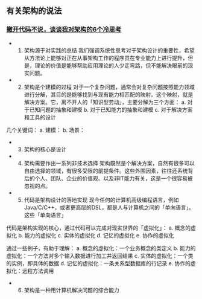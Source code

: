 ## 有关架构的说法

### [撇开代码不说，谈谈我对架构的6个冷思考](http://www.infoq.com/cn/articles/my-6-cold-thinkings-about-the-architecture.)

  * 1. 架构源于对实践的总结
  我们强调系统性思考对于架构设计的重要性，希望从方法论上能够对正在从事架构工作的程序员在专业能力上进行提升，但是，理论的价值是能够帮助应用理论的人少走弯路，但不能解决眼前的现实问题。

  * 2. 架构是个建模的过程
  对于一个复杂问题，通常会对复杂问题按照能力领域进行分解，其目的是能够找到与现有能力相匹配的映射。这个映射，就是解决方案。它，离不开人的「知识型劳动」，主要分解为三个方面：
    a. 对于已知问题的抽象和建模
    b. 对于已知能力的抽象和建模
    c. 对于解决方案和工具的设计

  几个关键词：
    a. 建模：
    b. 场景：

  * 3. 架构的核心是设计
  * 4. 架构需要作出一系列非技术选择
  架构既然是个解决方案，自然有很多可以自由选择的领域，有很多受限的前提条件。这些外围因素，往往还系统背后的个人、团队、企业的价值观、以及非IT能力有关，这是一个很容易被忽视的点。

  * 5. 代码是架构设计的落地实现
  现今任何的计算机高级编程语言，例如Java/C/C++，或者更高层的DSL，都是人与计算机之间的「单向语言」。这些「单向语言」

  代码是架构实现的核心，通过代码可以完成对现实世界的「虚拟化」：
    a. 概念的虚拟化
    b. 能力的虚拟化
    c. 实体的虚拟化
    d. 记忆的虚拟化
    e. 协作的虚拟化

  通过一些例子，有助于理解：
    a. 概念的虚拟化：一个业务概念的类定义
    b. 能力的虚拟化：一个方法对多个输入数据进行加工并返回结果
    c. 实体的虚拟化：一个类的实例，即具体的数据
    d. 记忆的虚拟化：一条关系型数据库的行记录
    e. 协作的虚拟化：远程方法调用

  * 6. 架构是一种用计算机解决问题的综合能力
